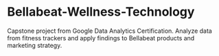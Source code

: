 # Bellabeat-Wellness-Technology
Capstone project from Google Data Analytics Certification. Analyze data from fitness trackers and apply findings to Bellabeat products and marketing strategy.
